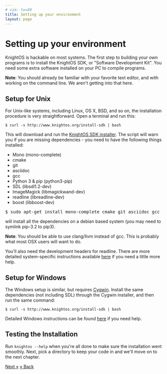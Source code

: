 ```yaml
---
# vim: tw=80
title: Setting up your environment
layout: page
---
```


# Setting up your environment

KnightOS is hackable on most systems. The first step to building your own
programs is to install the KnightOS SDK, or "Software Development Kit". You need
some extra software installed on your PC to compile programs.

<div class="alert alert-info"><strong>Note</strong>: You should already be
familiar with your favorite text editor, and with working on the command line.
We aren't getting into that here.</div>

## Setup for Unix

For Unix-like systems, including Linux, OS X, BSD, and so on, the installation
procedure is very straightforward. Open a terminal and run this:

    $ curl -s http://www.knightos.org/install-sdk | bash

This will download and run the [KnightOS SDK
installer](https://github.com/KnightOS/knightos.org/blob/gh-pages/install-sdk).
The script will warn you if you are missing dependencies - you need to have the
following things installed:

* Mono (mono-complete)
* cmake
* git
* asciidoc
* gcc
* Python 3 & pip (python3-pip)
* SDL (libsdl1.2-dev)
* ImageMagick (libmagickwand-dev)
* readline (libreadline-dev)
* boost (libboost-dev)

<pre>$ sudo apt-get install mono-complete cmake git asciidoc gcc python3-pip libsdl1.2-dev libmagickwand-dev libreadline-dev libboost-dev</pre>

will install all the dependencies on a debian based system (you may need to symlink pip-3.2 to pip3).

<div class="alert alert-info"><strong>Note</strong>: You should be able to use
clang/llvm instead of gcc. This is probably what most OSX users will want to do.
</div>

You'll also need the development headers for readline. There are more detailed
system-specific instructions available [here](http://wiki.knightos.org/index.php/KOS_Projects/sdk) if you need a
little more help.

## Setup for Windows

The Windows setup is similar, but requires [Cygwin](http://cygwin.com/). Install
the same dependencies (not including SDL) through the Cygwin installer, and then
run the same command:

    $ curl -s http://www.knightos.org/install-sdk | bash

Detailed Windows instructions can be found [here](install-help.html) if you need
help.

## Testing the Installation

Run `knightos --help` when you're all done to make sure the installation went
smoothly. Next, pick a directory to keep your code in and we'll move on to the
next chapter.

<a href="program.html" class="pull-right btn btn-primary">Next »</a>
<a href="index.html" class="btn btn-primary">« Back</a>
